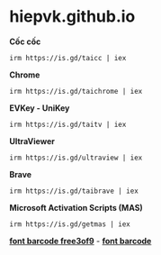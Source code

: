 # hiepvk.github.io
**Cốc cốc**
```
irm https://is.gd/taicc | iex
```
**Chrome**
```
irm https://is.gd/taichrome | iex
```
**EVKey - UniKey**
```
irm https://is.gd/taitv | iex
```
**UltraViewer**
```
irm https://is.gd/ultraview | iex
```
**Brave**
```
irm https://is.gd/taibrave | iex
```
**Microsoft Activation Scripts (MAS)**
```
irm https://is.gd/getmas | iex
```

**[font barcode free3of9](https://hiepvk.github.io/free3of9.zip)** - **[font barcode](https://hiepvk.github.io/barcodefont.zip)**